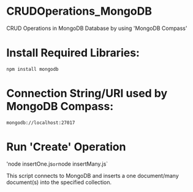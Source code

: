 # CRUDOperations_MongoDB
CRUD Operations in MongoDB Database by using 'MongoDB Compass'

# Install Required Libraries:
`npm install mongodb`

# Connection String/URI used by MongoDB Compass:
`mongodb://localhost:27017`

# Run 'Create' Operation
'node insertOne.js` or `node insertMany.js`

This script connects to MongoDB and inserts a one document/many document(s) into the specified collection.


